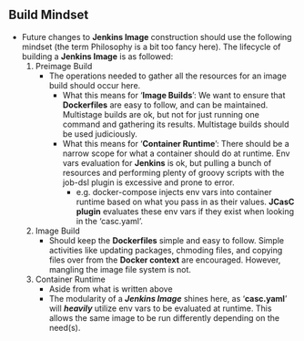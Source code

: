 ## Build Mindset

* Future changes to **Jenkins Image** construction should use the following mindset (the term Philosophy is a bit too fancy here). The lifecycle of building a **Jenkins Image** is as followed:
    1. Preimage Build
        * The operations needed to gather all the resources for an image build should occur here.
            * What this means for ‘**Image Builds**’: We want to ensure that **Dockerfiles** are easy to follow, and can be maintained. Multistage builds are ok, but not for just running one command and gathering its results. Multistage builds should be used judiciously.
            * What this means for ‘**Container Runtime**’: There should be a narrow scope for what a container should do at runtime. Env vars evaluation for **Jenkins** is ok, but pulling a bunch of resources and performing plenty of groovy scripts with the job-dsl plugin is excessive and prone to error.
                * e.g. docker-compose injects env vars into container runtime based on what you pass in as their values. **JCasC plugin** evaluates these env vars if they exist when looking in the ‘casc.yaml’.
    2. Image Build
        * Should keep the **Dockerfiles** simple and easy to follow. Simple activities like updating packages, chmoding files, and copying files over from the **Docker context** are encouraged. However, mangling the image file system is not.
    3. Container Runtime
        * Aside from what is written above
        * The modularity of a ***Jenkins Image*** shines here, as ‘**casc.yaml**’ will ***heavily*** utilize env vars to be evaluated at runtime. This allows the same image to be run differently depending on the need(s).
